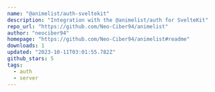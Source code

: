 ```yaml
---
name: "@animelist/auth-sveltekit"
description: "Integration with the @animelist/auth for SvelteKit"
repo_url: "https://github.com/Neo-Ciber94/animelist"
author: "neociber94"
homepage: "https://github.com/Neo-Ciber94/animelist#readme"
downloads: 1
updated: "2023-10-11T03:01:55.782Z"
github_stars: 5
tags: 
  - auth
  - server
---
```


